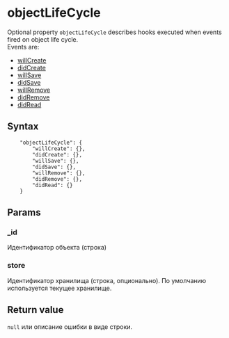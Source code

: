 # objectLifeCycle

Optional property `objectLifeCycle` describes hooks executed when events fired on object life cycle.   
Events are:  
* [willCreate](./store.objectlifecycle.willcreate.html)
* [didCreate](./store.objectlifecycle.didcreate.html)
* [willSave](./store.objectlifecycle.willsave.html)
* [didSave](./store.objectlifecycle.didsave.html)
* [willRemove](./store.objectlifecycle.willremove.html)
* [didRemove](./store.objectlifecycle.didremove.html)
* [didRead](./store.objectlifecycle.didread.html)

## Syntax  

```
    "objectLifeCycle": {
        "willCreate": {},
        "didCreate": {},
        "willSave": {},
        "didSave": {},
        "willRemove": {},
        "didRemove": {},
        "didRead": {}
    }
```  

## Params

### _id   

Идентификатор объекта (строка)  

### store  

Идентификатор хранилища (строка, опционально). По умолчанию используется текущее хранилище. 

## Return value  

`null` или описание ошибки в виде строки.
